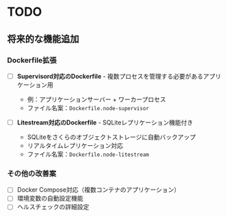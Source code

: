 # TODO

## 将来的な機能追加

### Dockerfile拡張

- [ ] **Supervisord対応のDockerfile** - 複数プロセスを管理する必要があるアプリケーション用
  - 例：アプリケーションサーバー + ワーカープロセス
  - ファイル名案：`Dockerfile.node-supervisor`

- [ ] **Litestream対応のDockerfile** - SQLiteレプリケーション機能付き
  - SQLiteをさくらのオブジェクトストレージに自動バックアップ
  - リアルタイムレプリケーション対応
  - ファイル名案：`Dockerfile.node-litestream`

### その他の改善案

- [ ] Docker Compose対応（複数コンテナのアプリケーション）
- [ ] 環境変数の自動設定機能
- [ ] ヘルスチェックの詳細設定